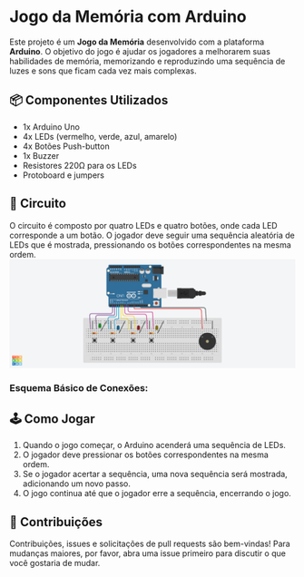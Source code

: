 # Jogo da Memória com Arduino

Este projeto é um **Jogo da Memória** desenvolvido com a plataforma **Arduino**. O objetivo do jogo é ajudar os jogadores a melhorarem suas habilidades de memória, memorizando e reproduzindo uma sequência de luzes e sons que ficam cada vez mais complexas.

## 📦 Componentes Utilizados

- 1x Arduino Uno
- 4x LEDs (vermelho, verde, azul, amarelo)
- 4x Botões Push-button
- 1x Buzzer 
- Resistores 220Ω para os LEDs
- Protoboard e jumpers

## 📐 Circuito

O circuito é composto por quatro LEDs e quatro botões, onde cada LED corresponde a um botão. O jogador deve seguir uma sequência aleatória de LEDs que é mostrada, pressionando os botões correspondentes na mesma ordem.
![Texto alternativo](./Imagem/jogo.png)

### Esquema Básico de Conexões:


## 🕹️ Como Jogar

1. Quando o jogo começar, o Arduino acenderá uma sequência de LEDs.
2. O jogador deve pressionar os botões correspondentes na mesma ordem.
3. Se o jogador acertar a sequência, uma nova sequência será mostrada, adicionando um novo passo.
4. O jogo continua até que o jogador erre a sequência, encerrando o jogo.


## 🤝 Contribuições
Contribuições, issues e solicitações de pull requests são bem-vindas! Para mudanças maiores, por favor, abra uma issue primeiro para discutir o que você gostaria de mudar.
